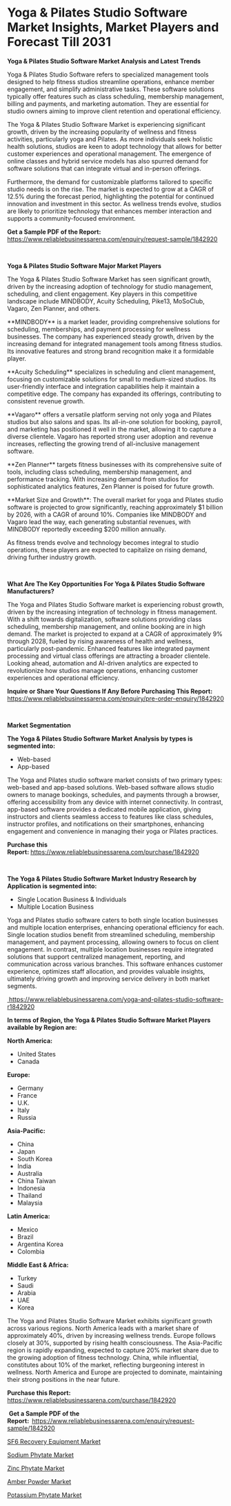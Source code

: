 <p><h1>Yoga & Pilates Studio Software Market Insights, Market Players and Forecast Till 2031</h1></p><p><strong>Yoga & Pilates Studio Software Market Analysis and Latest Trends</strong></p>
<p><p>Yoga & Pilates Studio Software refers to specialized management tools designed to help fitness studios streamline operations, enhance member engagement, and simplify administrative tasks. These software solutions typically offer features such as class scheduling, membership management, billing and payments, and marketing automation. They are essential for studio owners aiming to improve client retention and operational efficiency.</p><p>The Yoga & Pilates Studio Software Market is experiencing significant growth, driven by the increasing popularity of wellness and fitness activities, particularly yoga and Pilates. As more individuals seek holistic health solutions, studios are keen to adopt technology that allows for better customer experiences and operational management. The emergence of online classes and hybrid service models has also spurred demand for software solutions that can integrate virtual and in-person offerings.</p><p>Furthermore, the demand for customizable platforms tailored to specific studio needs is on the rise. The market is expected to grow at a CAGR of 12.5% during the forecast period, highlighting the potential for continued innovation and investment in this sector. As wellness trends evolve, studios are likely to prioritize technology that enhances member interaction and supports a community-focused environment.</p></p>
<p><strong>Get a Sample PDF of the Report:&nbsp;</strong> <a href="https://www.reliablebusinessarena.com/enquiry/request-sample/1842920?utm_campaign=1332&utm_medium=2&utm_source=Github&utm_content=ia&utm_term=17102024&utm_id=yoga-pilates-studio-software">https://www.reliablebusinessarena.com/enquiry/request-sample/1842920</a></p>
<p>&nbsp;</p>
<p><strong>Yoga & Pilates Studio Software Major Market Players</strong></p>
<p><p>The Yoga & Pilates Studio Software Market has seen significant growth, driven by the increasing adoption of technology for studio management, scheduling, and client engagement. Key players in this competitive landscape include MINDBODY, Acuity Scheduling, Pike13, MoSoClub, Vagaro, Zen Planner, and others.</p><p>**MINDBODY** is a market leader, providing comprehensive solutions for scheduling, memberships, and payment processing for wellness businesses. The company has experienced steady growth, driven by the increasing demand for integrated management tools among fitness studios. Its innovative features and strong brand recognition make it a formidable player.</p><p>**Acuity Scheduling** specializes in scheduling and client management, focusing on customizable solutions for small to medium-sized studios. Its user-friendly interface and integration capabilities help it maintain a competitive edge. The company has expanded its offerings, contributing to consistent revenue growth.</p><p>**Vagaro** offers a versatile platform serving not only yoga and Pilates studios but also salons and spas. Its all-in-one solution for booking, payroll, and marketing has positioned it well in the market, allowing it to capture a diverse clientele. Vagaro has reported strong user adoption and revenue increases, reflecting the growing trend of all-inclusive management software.</p><p>**Zen Planner** targets fitness businesses with its comprehensive suite of tools, including class scheduling, membership management, and performance tracking. With increasing demand from studios for sophisticated analytics features, Zen Planner is poised for future growth.</p><p>**Market Size and Growth**: The overall market for yoga and Pilates studio software is projected to grow significantly, reaching approximately $1 billion by 2026, with a CAGR of around 10%. Companies like MINDBODY and Vagaro lead the way, each generating substantial revenues, with MINDBODY reportedly exceeding $200 million annually.</p><p>As fitness trends evolve and technology becomes integral to studio operations, these players are expected to capitalize on rising demand, driving further industry growth.</p></p>
<p>&nbsp;</p>
<p><strong>What Are The Key Opportunities For Yoga & Pilates Studio Software Manufacturers?</strong></p>
<p><p>The Yoga and Pilates Studio Software market is experiencing robust growth, driven by the increasing integration of technology in fitness management. With a shift towards digitalization, software solutions providing class scheduling, membership management, and online booking are in high demand. The market is projected to expand at a CAGR of approximately 9% through 2028, fueled by rising awareness of health and wellness, particularly post-pandemic. Enhanced features like integrated payment processing and virtual class offerings are attracting a broader clientele. Looking ahead, automation and AI-driven analytics are expected to revolutionize how studios manage operations, enhancing customer experiences and operational efficiency.</p></p>
<p><strong>Inquire or Share Your Questions If Any Before Purchasing This Report:</strong> <a href="https://www.reliablebusinessarena.com/enquiry/pre-order-enquiry/1842920?utm_campaign=1332&utm_medium=2&utm_source=Github&utm_content=ia&utm_term=17102024&utm_id=yoga-pilates-studio-software">https://www.reliablebusinessarena.com/enquiry/pre-order-enquiry/1842920</a></p>
<p>&nbsp;</p>
<p><strong>Market Segmentation</strong></p>
<p><strong>The Yoga & Pilates Studio Software Market Analysis by types is segmented into:</strong></p>
<p><ul><li>Web-based</li><li>App-based</li></ul></p>
<p><p>The Yoga and Pilates studio software market consists of two primary types: web-based and app-based solutions. Web-based software allows studio owners to manage bookings, schedules, and payments through a browser, offering accessibility from any device with internet connectivity. In contrast, app-based software provides a dedicated mobile application, giving instructors and clients seamless access to features like class schedules, instructor profiles, and notifications on their smartphones, enhancing engagement and convenience in managing their yoga or Pilates practices.</p></p>
<p><strong>Purchase this Report:&nbsp;</strong><a href="https://www.reliablebusinessarena.com/purchase/1842920?utm_campaign=1332&utm_medium=2&utm_source=Github&utm_content=ia&utm_term=17102024&utm_id=yoga-pilates-studio-software">https://www.reliablebusinessarena.com/purchase/1842920</a></p>
<p>&nbsp;</p>
<p><strong>The Yoga & Pilates Studio Software Market Industry Research by Application is segmented into:</strong></p>
<p><ul><li>Single Location Business & Individuals</li><li>Multiple Location Business</li></ul></p>
<p><p>Yoga and Pilates studio software caters to both single location businesses and multiple location enterprises, enhancing operational efficiency for each. Single location studios benefit from streamlined scheduling, membership management, and payment processing, allowing owners to focus on client engagement. In contrast, multiple location businesses require integrated solutions that support centralized management, reporting, and communication across various branches. This software enhances customer experience, optimizes staff allocation, and provides valuable insights, ultimately driving growth and improving service delivery in both market segments.</p></p>
<p><a href="https://www.reliablebusinessarena.com/yoga-and-pilates-studio-software-r1842920?utm_campaign=1332&utm_medium=2&utm_source=Github&utm_content=ia&utm_term=17102024&utm_id=yoga-pilates-studio-software">&nbsp;https://www.reliablebusinessarena.com/yoga-and-pilates-studio-software-r1842920</a></p>
<p><strong>In terms of Region, the Yoga & Pilates Studio Software Market Players available by Region are:</strong></p>
<p>
    <p> <strong> North America: </strong>
        <ul>
            <li>United States</li>
            <li>Canada</li>
        </ul>
        </p> 
    <p> <strong> Europe: </strong>
        <ul>
            <li>Germany</li>
            <li>France</li>
            <li>U.K.</li>
            <li>Italy</li>
            <li>Russia</li>
        </ul>
        </p> 
    <p> <strong> Asia-Pacific: </strong>
        <ul>
            <li>China</li>
            <li>Japan</li>
            <li>South Korea</li>
            <li>India</li>
            <li>Australia</li>
            <li>China Taiwan</li>
            <li>Indonesia</li>
            <li>Thailand</li>
            <li>Malaysia</li>
        </ul>
        </p> 
    <p> <strong> Latin America: </strong>
        <ul>
            <li>Mexico</li>
            <li>Brazil</li>
            <li>Argentina Korea</li>
            <li>Colombia</li>
        </ul>
        </p> 
    <p> <strong> Middle East & Africa: </strong>
        <ul>
            <li>Turkey</li>
            <li>Saudi</li>
            <li>Arabia</li>
            <li>UAE</li>
            <li>Korea</li>
        </ul>
    </p>
    </p>
<p><p>The Yoga and Pilates Studio Software Market exhibits significant growth across various regions. North America leads with a market share of approximately 40%, driven by increasing wellness trends. Europe follows closely at 30%, supported by rising health consciousness. The Asia-Pacific region is rapidly expanding, expected to capture 20% market share due to the growing adoption of fitness technology. China, while influential, constitutes about 10% of the market, reflecting burgeoning interest in wellness. North America and Europe are projected to dominate, maintaining their strong positions in the near future.</p></p>
<p><strong>Purchase this Report: </strong><a href="https://www.reliablebusinessarena.com/purchase/1842920?utm_campaign=1332&utm_medium=2&utm_source=Github&utm_content=ia&utm_term=17102024&utm_id=yoga-pilates-studio-software">https://www.reliablebusinessarena.com/purchase/1842920</a></p>
<p>&nbsp;<strong>Get a Sample PDF of the Report:&nbsp;&nbsp;</strong><a href="https://www.reliablebusinessarena.com/enquiry/request-sample/1842920?utm_campaign=1332&utm_medium=2&utm_source=Github&utm_content=ia&utm_term=17102024&utm_id=yoga-pilates-studio-software">https://www.reliablebusinessarena.com/enquiry/request-sample/1842920</a></p>
<p><strong></strong></p>
<p><p><a href="https://issuu.com/reportprime-2/docs/sf6-recovery-equipment-market-size-_11f66550198b76?utm_campaign=1332&utm_medium=2&utm_source=Github&utm_content=ia&utm_term=17102024&utm_id=yoga-pilates-studio-software">SF6 Recovery Equipment Market</a></p><p><a href="https://www.linkedin.com/pulse/sodium-phytate-market-evolution-global-trends-regional-dynamics-fbage?utm_campaign=1332&utm_medium=2&utm_source=Github&utm_content=ia&utm_term=17102024&utm_id=yoga-pilates-studio-software">Sodium Phytate Market</a></p><p><a href="https://www.linkedin.com/pulse/consumer-behavior-shifts-zinc-phytate-market-demand-analysis-p5qve?utm_campaign=1332&utm_medium=2&utm_source=Github&utm_content=ia&utm_term=17102024&utm_id=yoga-pilates-studio-software">Zinc Phytate Market</a></p><p><a href="https://www.linkedin.com/pulse/amber-powder-market-outlook-share-analysis-growth-trends-5hcxe?utm_campaign=1332&utm_medium=2&utm_source=Github&utm_content=ia&utm_term=17102024&utm_id=yoga-pilates-studio-software">Amber Powder Market</a></p><p><a href="https://www.linkedin.com/pulse/potassium-phytate-market-forecast-global-trends-analysis-xfrte?utm_campaign=1332&utm_medium=2&utm_source=Github&utm_content=ia&utm_term=17102024&utm_id=yoga-pilates-studio-software">Potassium Phytate Market</a></p></p>